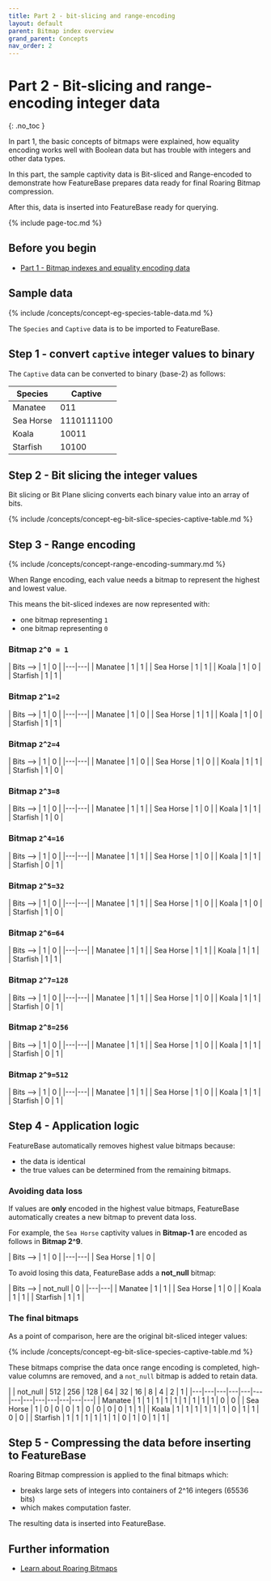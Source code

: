 ```yaml
---
title: Part 2 - bit-slicing and range-encoding
layout: default
parent: Bitmap index overview
grand_parent: Concepts
nav_order: 2
---
```


# Part 2 - Bit-slicing and range-encoding integer data
{: .no_toc }

In part 1, the basic concepts of bitmaps were explained, how equality encoding works well with Boolean data but has trouble with integers and other data types.

In this part, the sample captivity data is Bit-sliced and Range-encoded to demonstrate how FeatureBase prepares data ready for final Roaring Bitmap compression.

After this, data is inserted into FeatureBase ready for querying.

{% include page-toc.md %}

## Before you begin

* [Part 1 - Bitmap indexes and equality encoding data](/docs/concepts/concept-pt1-bitmap-index)

## Sample data

{% include /concepts/concept-eg-species-table-data.md %}

The `Species` and `Captive` data is to be imported to FeatureBase.

## Step 1 - convert `captive` integer values to binary

The `Captive` data can be converted to binary (base-2) as follows:

| Species | Captive |
|---|---|
| Manatee | 011 |
| Sea Horse | 1110111100 |
| Koala | 10011 |
| Starfish | 10100 |

## Step 2 - Bit slicing the integer values

Bit slicing or Bit Plane slicing converts each binary value into an array of bits.

{% include /concepts/concept-eg-bit-slice-species-captive-table.md %}

## Step 3 - Range encoding

{% include /concepts/concept-range-encoding-summary.md %}

When Range encoding, each value needs a bitmap to represent the highest and lowest value.

This means the bit-sliced indexes are now represented with:
* one bitmap representing `1`
* one bitmap representing `0`

### Bitmap `2^0 = 1`

| Bits --> | 1 | 0 |
|---|---|
| Manatee | 1 | 1 |
| Sea Horse | 1 | 1 |
| Koala | 1 | 0 |
| Starfish | 1 | 1 |

### Bitmap `2^1=2`

| Bits --> | 1 | 0 |
|---|---|
| Manatee | 1 | 0 |
| Sea Horse | 1 | 1 |
| Koala | 1 | 0 |
| Starfish | 1 | 1 |

### Bitmap `2^2=4`

| Bits --> | 1 | 0 |
|---|---|
| Manatee | 1 | 0 |
| Sea Horse | 1 | 0 |
| Koala | 1 | 1 |
| Starfish | 1 | 0 |

### Bitmap `2^3=8`

| Bits --> | 1 | 0 |
|---|---|
| Manatee | 1 | 1 |
| Sea Horse | 1 | 0 |
| Koala | 1 | 1 |
| Starfish | 1 | 0 |

### Bitmap `2^4=16`

| Bits --> | 1 | 0 |
|---|---|
| Manatee | 1 | 1 |
| Sea Horse | 1 | 0 |
| Koala | 1 | 1 |
| Starfish | 0 | 1 |

### Bitmap `2^5=32`

| Bits --> | 1 | 0 |
|---|---|
| Manatee | 1 | 1 |
| Sea Horse | 1 | 0 |
| Koala | 1 | 0 |
| Starfish | 1 | 0 |

### Bitmap `2^6=64`

| Bits --> | 1 | 0 |
|---|---|
| Manatee | 1 | 1 |
| Sea Horse | 1 | 1 |
| Koala | 1 | 1 |
| Starfish | 1 | 1 |

### Bitmap `2^7=128`

| Bits --> | 1 | 0 |
|---|---|
| Manatee | 1 | 1 |
| Sea Horse | 1 | 0 |
| Koala | 1 | 1 |
| Starfish | 0 | 1 |

### Bitmap `2^8=256`

| Bits --> | 1 | 0 |
|---|---|
| Manatee | 1 | 1 |
| Sea Horse | 1 | 0 |
| Koala | 1 | 1 |
| Starfish | 0 | 1 |

### Bitmap `2^9=512`

| Bits --> | 1 | 0 |
|---|---|
| Manatee | 1 | 1 |
| Sea Horse | 1 | 0 |
| Koala | 1 | 1 |
| Starfish | 0 | 1 |

## Step 4 - Application logic

FeatureBase automatically removes highest value bitmaps because:
* the data is identical
* the true values can be determined from the remaining bitmaps.

### Avoiding data loss

If values are **only** encoded in the highest value bitmaps, FeatureBase automatically creates a new bitmap to prevent data loss.

For example, the `Sea Horse` captivity values in **Bitmap-1** are encoded as follows in **Bitmap 2^9**.

| Bits --> | 1 | 0 |
|---|---|
| Sea Horse | 1 | 0 |

To avoid losing this data, FeatureBase adds a **not_null** bitmap:
<!--Query -- I wonder if it actually just changes the name?-->
| Bits --> | not_null | 0 |
|---|---|
| Manatee | 1 | 1 |
| Sea Horse | 1 | 0 |
| Koala | 1 | 1 |
| Starfish | 1 | 1 |

### The final bitmaps

As a point of comparison, here are the original bit-sliced integer values:

{% include /concepts/concept-eg-bit-slice-species-captive-table.md %}

These bitmaps comprise the data once range encoding is completed, high-value columns are removed, and a `not_null` bitmap is added to retain data.

|  | not_null | 512 | 256 | 128 | 64 | 32 | 16 | 8 | 4 | 2 | 1 |
|---|---|---|---|---|---|---|---|---|---|---|---|---|
| Manatee | 1 | 1 | 1 | 1 | 1 | 1 | 1 | 1 | 1 | 0 | 0 |
| Sea Horse | 1 | 0 | 0 | 0 | 1 | 0 | 0 | 0 | 0 | 1 | 1 |
| Koala | 1 | 1 | 1 | 1 | 1 | 1 | 0 | 1 | 1 | 0 | 0 |
| Starfish | 1 | 1 | 1 | 1 | 1 | 1 | 0 | 1 | 0 | 1 | 1 |

## Step 5 - Compressing the data before inserting to FeatureBase

Roaring Bitmap compression is applied to the final bitmaps which:
* breaks large sets of integers into containers of 2^16 integers (65536 bits)
* which makes computation faster.

The resulting data is inserted into FeatureBase.

## Further information

* [Learn about Roaring Bitmaps](https://roaringbitmap.org/about/)
